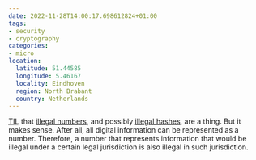 ```yaml
---
date: 2022-11-28T14:00:17.698612824+01:00
tags:
- security
- cryptography
categories:
- micro
location:
  latitude: 51.44585
  longitude: 5.46167
  locality: Eindhoven
  region: North Brabant
  country: Netherlands
---
```


<abbr title="Today I learned">TIL</abbr> that [illegal numbers](https://en.wikipedia.org/wiki/Illegal_number), and possibly [illegal hashes](https://shkspr.mobi/blog/2022/11/illegal-hashes/), are a thing. But it makes sense. After all, all digital information can be represented as a number. Therefore, a number that represents information that would be illegal under a certain legal jurisdiction is also illegal in such jurisdiction.
